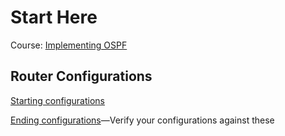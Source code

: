 # Start Here

Course: [Implementing OSPF](pluralsight.pxf.io/ORoqGQ)

## Router Configurations

[Starting configurations](before)

[Ending configurations](after)—Verify your configurations against these